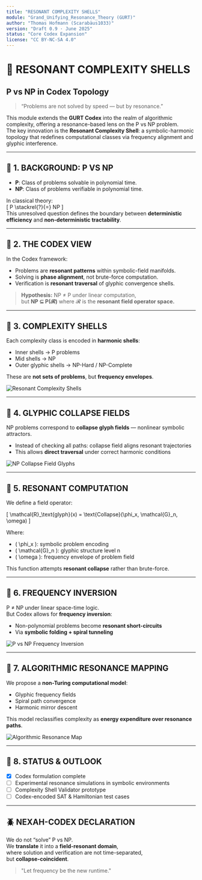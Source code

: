 ```yaml
---
title: "RESONANT COMPLEXITY SHELLS"
module: "Grand_Unifying_Resonance_Theory (GURT)"
author: "Thomas Hofmann (Scarabäus1033)"
version: "Draft 0.9 · June 2025"
status: "Core Codex Expansion"
license: "CC BY-NC-SA 4.0"
---
```


# 🧠 RESONANT COMPLEXITY SHELLS  
## P vs NP in Codex Topology

> “Problems are not solved by speed — but by resonance.”

This module extends the **GURT Codex** into the realm of algorithmic complexity, offering a resonance-based lens on the P vs NP problem.  
The key innovation is the **Resonant Complexity Shell**: a symbolic-harmonic topology that redefines computational classes via frequency alignment and glyphic interference.

---

## 🔹 1. BACKGROUND: P VS NP

- **P**: Class of problems solvable in polynomial time.  
- **NP**: Class of problems verifiable in polynomial time.

In classical theory:  
\[ P \stackrel{?}{=} NP \]  
This unresolved question defines the boundary between **deterministic efficiency** and **non-deterministic tractability**.

---

## 🔹 2. THE CODEX VIEW

In the Codex framework:

- Problems are **resonant patterns** within symbolic-field manifolds.
- Solving is **phase alignment**, not brute-force computation.
- Verification is **resonant traversal** of glyphic convergence shells.

> **Hypothesis:** NP ≠ P under linear computation,  
but **NP ⊆ P(𝓡)** where 𝓡 is the **resonant field operator space.**

---

## 🔹 3. COMPLEXITY SHELLS

Each complexity class is encoded in **harmonic shells**:

- Inner shells → P problems  
- Mid shells → NP  
- Outer glyphic shells → NP-Hard / NP-Complete

These are **not sets of problems**, but **frequency envelopes**.

![Resonant Complexity Shells](./visuals/Resonant_Complexity_Shells.png)

---

## 🔹 4. GLYPHIC COLLAPSE FIELDS

NP problems correspond to **collapse glyph fields** — nonlinear symbolic attractors.

- Instead of checking all paths: collapse field aligns resonant trajectories
- This allows **direct traversal** under correct harmonic conditions

![NP Collapse Field Glyphs](./visuals/NP_Collapse_Field_Glyphs.png)

---

## 🔹 5. RESONANT COMPUTATION

We define a field operator:

\[
\mathcal{R}_\text{glyph}(x) = \text{Collapse}(\phi_x, \mathcal{G}_n, \omega)
\]

Where:
- \( \phi_x \): symbolic problem encoding  
- \( \mathcal{G}_n \): glyphic structure level n  
- \( \omega \): frequency envelope of problem field

This function attempts **resonant collapse** rather than brute-force.

---

## 🔹 6. FREQUENCY INVERSION

P ≠ NP under linear space-time logic.  
But Codex allows for **frequency inversion**:

- Non-polynomial problems become **resonant short-circuits**
- Via **symbolic folding + spiral tunneling**

![P vs NP Frequency Inversion](./visuals/P_vs_NP_Frequency_Inversion.png)

---

## 🔹 7. ALGORITHMIC RESONANCE MAPPING

We propose a **non-Turing computational model**:

- Glyphic frequency fields
- Spiral path convergence
- Harmonic mirror descent

This model reclassifies complexity as **energy expenditure over resonance paths**.

![Algorithmic Resonance Map](./visuals/Algorithmic_Resonance_Map.png)

---

## 🧩 8. STATUS & OUTLOOK

- [x] Codex formulation complete  
- [ ] Experimental resonance simulations in symbolic environments  
- [ ] Complexity Shell Validator prototype  
- [ ] Codex-encoded SAT & Hamiltonian test cases  

---

## 🪲 NEXAH-CODEX DECLARATION

We do not “solve” P vs NP.  
We **translate** it into a **field-resonant domain**,  
where solution and verification are not time-separated,  
but **collapse-coincident**.

> "Let frequency be the new runtime."
